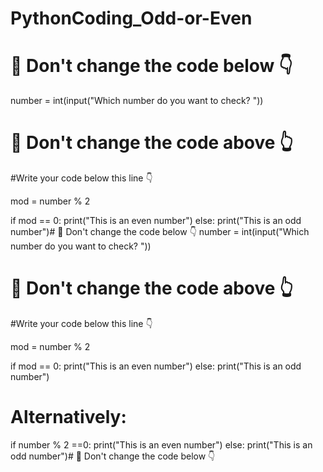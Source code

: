 # PythonCoding_Odd-or-Even

# 🚨 Don't change the code below 👇
number = int(input("Which number do you want to check? "))
# 🚨 Don't change the code above 👆

#Write your code below this line 👇

mod = number % 2

if mod == 0:
    print("This is an even number")
else:
    print("This is an odd number")# 🚨 Don't change the code below 👇
number = int(input("Which number do you want to check? "))
# 🚨 Don't change the code above 👆

#Write your code below this line 👇

mod = number % 2

if mod == 0:
    print("This is an even number")
else:
    print("This is an odd number")
    
# Alternatively:

if number % 2 ==0:
   print("This is an even number")
else:
   print("This is an odd number")# 🚨 Don't change the code below 👇
